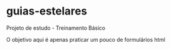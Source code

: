 # guias-estelares
Projeto de estudo - Treinamento Básico

<p>O objetivo aqui é apenas praticar um pouco de formulários html</p>
